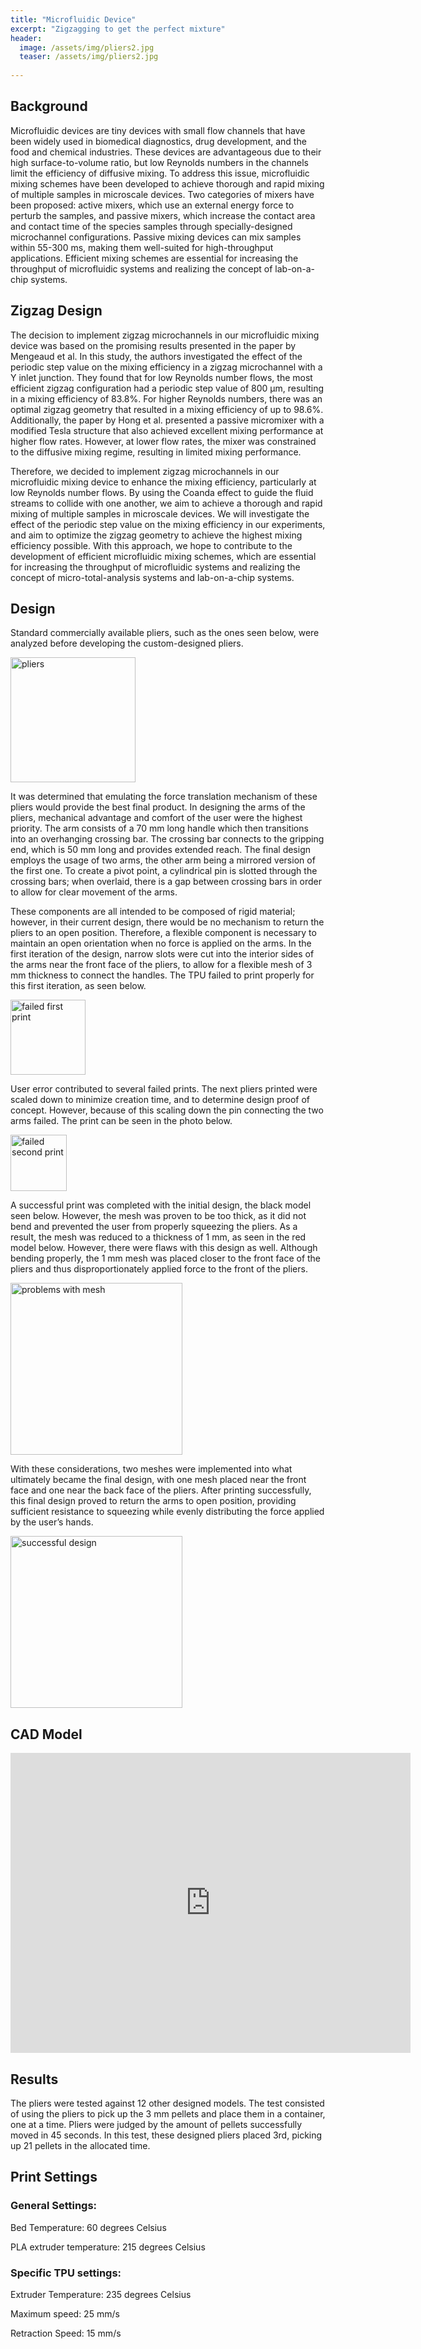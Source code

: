 ```yaml
---
title: "Microfluidic Device"
excerpt: "Zigzagging to get the perfect mixture"
header:
  image: /assets/img/pliers2.jpg
  teaser: /assets/img/pliers2.jpg
  
---
```



## Background

Microfluidic devices are tiny devices with small flow channels that have been widely used in biomedical diagnostics, drug development, and the food and chemical industries. These devices are advantageous due to their high surface-to-volume ratio, but low Reynolds numbers in the channels limit the efficiency of diffusive mixing. To address this issue, microfluidic mixing schemes have been developed to achieve thorough and rapid mixing of multiple samples in microscale devices. Two categories of mixers have been proposed: active mixers, which use an external energy force to perturb the samples, and passive mixers, which increase the contact area and contact time of the species samples through specially-designed microchannel configurations. Passive mixing devices can mix samples within 55-300 ms, making them well-suited for high-throughput applications. Efficient mixing schemes are essential for increasing the throughput of microfluidic systems and realizing the concept of lab-on-a-chip systems.


## Zigzag Design
The decision to implement zigzag microchannels in our microfluidic mixing device was based on the promising results presented in the paper by Mengeaud et al. In this study, the authors investigated the effect of the periodic step value on the mixing efficiency in a zigzag microchannel with a Y inlet junction. They found that for low Reynolds number flows, the most efficient zigzag configuration had a periodic step value of 800 μm, resulting in a mixing efficiency of 83.8%. For higher Reynolds numbers, there was an optimal zigzag geometry that resulted in a mixing efficiency of up to 98.6%.
Additionally, the paper by Hong et al. presented a passive micromixer with a modified Tesla structure that also achieved excellent mixing performance at higher flow rates. However, at lower flow rates, the mixer was constrained to the diffusive mixing regime, resulting in limited mixing performance.

Therefore, we decided to implement zigzag microchannels in our microfluidic mixing device to enhance the mixing efficiency, particularly at low Reynolds number flows. By using the Coanda effect to guide the fluid streams to collide with one another, we aim to achieve a thorough and rapid mixing of multiple samples in microscale devices. We will investigate the effect of the periodic step value on the mixing efficiency in our experiments, and aim to optimize the zigzag geometry to achieve the highest mixing efficiency possible. With this approach, we hope to contribute to the development of efficient microfluidic mixing schemes, which are essential for increasing the throughput of microfluidic systems and realizing the concept of micro-total-analysis systems and lab-on-a-chip systems.

## Design

Standard commercially available pliers, such as the ones seen below, were analyzed before developing the custom-designed pliers.

<img src="/assets/img/pliers.jpeg" alt="pliers" style="width:200px;"/>

It was determined that emulating the force translation mechanism of these pliers would provide the best final product. In designing the arms of the pliers, mechanical advantage and comfort of the user were the highest priority. The arm consists of a 70 mm long handle which then transitions into an overhanging crossing bar. The crossing bar connects to the gripping end, which is 50 mm long and provides extended reach. The final design employs the usage of two arms, the other arm being a mirrored version of the first one. To create a pivot point, a cylindrical pin is slotted through the crossing bars; when overlaid, there is a gap between crossing bars in order to allow for clear movement of the arms. 

These components are all intended to be composed of rigid material; however, in their current design, there would be no mechanism to return the pliers to an open position. Therefore, a flexible component is necessary to maintain an open orientation when no force is applied on the arms. In the first iteration of the design, narrow slots were cut into the interior sides of the arms near the front face of the pliers, to allow for a flexible mesh of 3 mm thickness to connect the handles. The TPU failed to print properly for this first iteration, as seen below. 

<img src="/assets/img/design1.jpg" alt="failed first print" style="width:120px;"/>

User error contributed to several failed prints. The next pliers printed were scaled down to minimize creation time, and to determine design proof of concept. However, because of this scaling down the pin connecting the two arms failed. The print can be seen in the photo below.

<img src="/assets/img/design3.jpg" alt="failed second print" style="width:90px;"/>

A successful print was completed with the initial design, the black model seen below. However, the mesh was proven to be too thick, as it did not bend and prevented the user from properly squeezing the pliers. As a result, the mesh was reduced to a thickness of 1 mm, as seen in the red model below. However, there were flaws with this design as well. Although bending properly, the 1 mm mesh was placed closer to the front face of the pliers and thus disproportionately applied force to the front of the pliers.

<img src="/assets/img/design4.jpg" alt="problems with mesh" style="width:275px;"/>

With these considerations, two meshes were implemented into what ultimately became the final design, with one mesh placed near the front face and one near the back face of the pliers. After printing successfully, this final design proved to return the arms to open position, providing sufficient resistance to squeezing while evenly distributing the force applied by the user’s hands. 

<img src="/assets/img/finaldesign2.jpg" alt="successful design" style="width:275px;"/>

## CAD Model
<iframe src="https://vanderbilt643.autodesk360.com/shares/public/SH512d4QTec90decfa6ee4b2ab1210fc7ad9?mode=embed" width="640" height="480" allowfullscreen="true" webkitallowfullscreen="true" mozallowfullscreen="true"  frameborder="0"></iframe>

## Results 
The pliers were tested against 12 other designed models. The test consisted of using the pliers to pick up the 3 mm pellets and place them in a container, one at a time. Pliers were judged by the amount of pellets successfully moved in 45 seconds. In this test, these designed pliers placed 3rd, picking up 21 pellets in the allocated time. 

## Print Settings
### General Settings:
Bed Temperature: 60 degrees Celsius

PLA extruder temperature: 215 degrees Celsius

### Specific TPU settings:
Extruder Temperature: 235 degrees Celsius

Maximum speed: 25 mm/s

Retraction Speed: 15 mm/s






